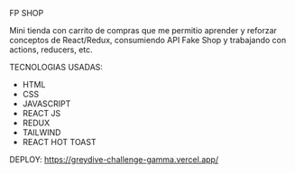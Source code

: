 FP SHOP

Mini tienda con carrito de compras que me permitio aprender y reforzar conceptos de React/Redux, consumiendo API Fake Shop y trabajando con actions, reducers, etc.

TECNOLOGIAS USADAS:

- HTML
- CSS
- JAVASCRIPT
- REACT JS
- REDUX
- TAILWIND
- REACT HOT TOAST


DEPLOY: https://greydive-challenge-gamma.vercel.app/
